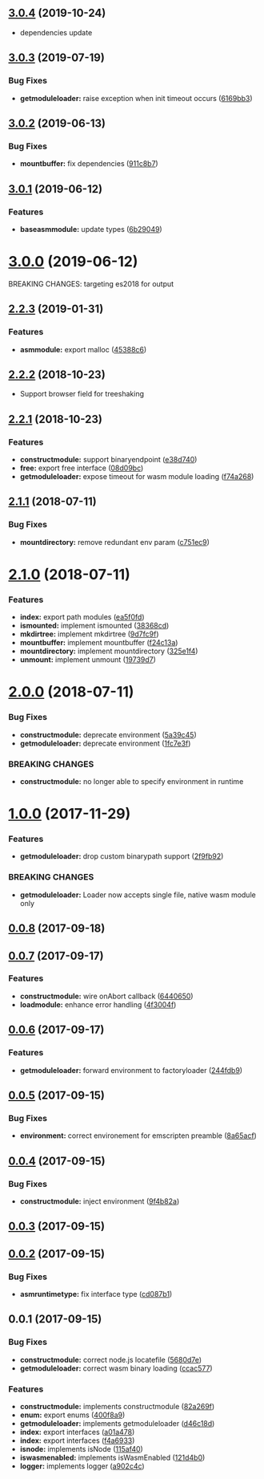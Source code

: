 <a name="3.0.4"></a>
## [3.0.4](https://github.com/kwonoj/emscripten-wasm-loader/compare/v3.0.3...v3.0.4) (2019-10-24)

* dependencies update

## [3.0.3](https://github.com/kwonoj/emscripten-wasm-loader/compare/v3.0.2...v3.0.3) (2019-07-19)


### Bug Fixes

* **getmoduleloader:** raise exception when init timeout occurs ([6169bb3](https://github.com/kwonoj/emscripten-wasm-loader/commit/6169bb3))



## [3.0.2](https://github.com/kwonoj/emscripten-wasm-loader/compare/v3.0.1...v3.0.2) (2019-06-13)


### Bug Fixes

* **mountbuffer:** fix dependencies ([911c8b7](https://github.com/kwonoj/emscripten-wasm-loader/commit/911c8b7))



## [3.0.1](https://github.com/kwonoj/emscripten-wasm-loader/compare/v3.0.0...v3.0.1) (2019-06-12)


### Features

* **baseasmmodule:** update types ([6b29049](https://github.com/kwonoj/emscripten-wasm-loader/commit/6b29049))



# [3.0.0](https://github.com/kwonoj/emscripten-wasm-loader/compare/v2.2.3...v3.0.0) (2019-06-12)

BREAKING CHANGES: targeting es2018 for output

## [2.2.3](https://github.com/kwonoj/emscripten-wasm-loader/compare/v2.2.2...v2.2.3) (2019-01-31)


### Features

* **asmmodule:** export malloc ([45388c6](https://github.com/kwonoj/emscripten-wasm-loader/commit/45388c6))



<a name="2.2.2"></a>
## [2.2.2](https://github.com/kwonoj/emscripten-wasm-loader/compare/v2.2.1...v2.2.2) (2018-10-23)

- Support browser field for treeshaking


<a name="2.2.1"></a>
## [2.2.1](https://github.com/kwonoj/emscripten-wasm-loader/compare/v2.1.1...v2.2.1) (2018-10-23)


### Features

* **constructmodule:** support binaryendpoint ([e38d740](https://github.com/kwonoj/emscripten-wasm-loader/commit/e38d740))
* **free:** export free interface ([08d09bc](https://github.com/kwonoj/emscripten-wasm-loader/commit/08d09bc))
* **getmoduleloader:** expose timeout for wasm module loading ([f74a268](https://github.com/kwonoj/emscripten-wasm-loader/commit/f74a268))



<a name="2.1.1"></a>
## [2.1.1](https://github.com/kwonoj/emscripten-wasm-loader/compare/v2.1.0...v2.1.1) (2018-07-11)


### Bug Fixes

* **mountdirectory:** remove redundant env param ([c751ec9](https://github.com/kwonoj/emscripten-wasm-loader/commit/c751ec9))



<a name="2.1.0"></a>
# [2.1.0](https://github.com/kwonoj/emscripten-wasm-loader/compare/v2.0.0...v2.1.0) (2018-07-11)


### Features

* **index:** export path modules ([ea5f0fd](https://github.com/kwonoj/emscripten-wasm-loader/commit/ea5f0fd))
* **ismounted:** implement ismounted ([38368cd](https://github.com/kwonoj/emscripten-wasm-loader/commit/38368cd))
* **mkdirtree:** implement mkdirtree ([9d7fc9f](https://github.com/kwonoj/emscripten-wasm-loader/commit/9d7fc9f))
* **mountbuffer:** implement mountbuffer ([f24c13a](https://github.com/kwonoj/emscripten-wasm-loader/commit/f24c13a))
* **mountdirectory:** implement mountdirectory ([325e1f4](https://github.com/kwonoj/emscripten-wasm-loader/commit/325e1f4))
* **unmount:** implement unmount ([19739d7](https://github.com/kwonoj/emscripten-wasm-loader/commit/19739d7))



<a name="2.0.0"></a>
# [2.0.0](https://github.com/kwonoj/emscripten-wasm-loader/compare/v1.0.0...v2.0.0) (2018-07-11)


### Bug Fixes

* **constructmodule:** deprecate environment ([5a39c45](https://github.com/kwonoj/emscripten-wasm-loader/commit/5a39c45))
* **getmoduleloader:** deprecate environment ([1fc7e3f](https://github.com/kwonoj/emscripten-wasm-loader/commit/1fc7e3f))


### BREAKING CHANGES

* **constructmodule:** no longer able to specify environment in runtime



<a name="1.0.0"></a>
# [1.0.0](https://github.com/kwonoj/emscripten-wasm-loader/compare/v0.0.8...v1.0.0) (2017-11-29)


### Features

* **getmoduleloader:** drop custom binarypath support ([2f9fb92](https://github.com/kwonoj/emscripten-wasm-loader/commit/2f9fb92))


### BREAKING CHANGES

* **getmoduleloader:** Loader now accepts single file, native wasm module only



<a name="0.0.8"></a>
## [0.0.8](https://github.com/kwonoj/emscripten-wasm-loader/compare/v0.0.7...v0.0.8) (2017-09-18)



<a name="0.0.7"></a>
## [0.0.7](https://github.com/kwonoj/emscripten-wasm-loader/compare/v0.0.6...v0.0.7) (2017-09-17)


### Features

* **constructmodule:** wire onAbort callback ([6440650](https://github.com/kwonoj/emscripten-wasm-loader/commit/6440650))
* **loadmodule:** enhance error handling ([4f3004f](https://github.com/kwonoj/emscripten-wasm-loader/commit/4f3004f))



<a name="0.0.6"></a>
## [0.0.6](https://github.com/kwonoj/emscripten-wasm-loader/compare/v0.0.5...v0.0.6) (2017-09-17)


### Features

* **getmoduleloader:** forward environment to factoryloader ([244fdb9](https://github.com/kwonoj/emscripten-wasm-loader/commit/244fdb9))



<a name="0.0.5"></a>
## [0.0.5](https://github.com/kwonoj/emscripten-wasm-loader/compare/v0.0.4...v0.0.5) (2017-09-15)


### Bug Fixes

* **environment:** correct environement for emscripten preamble ([8a65acf](https://github.com/kwonoj/emscripten-wasm-loader/commit/8a65acf))



<a name="0.0.4"></a>
## [0.0.4](https://github.com/kwonoj/emscripten-wasm-loader/compare/v0.0.3...v0.0.4) (2017-09-15)


### Bug Fixes

* **constructmodule:** inject environment ([9f4b82a](https://github.com/kwonoj/emscripten-wasm-loader/commit/9f4b82a))



<a name="0.0.3"></a>
## [0.0.3](https://github.com/kwonoj/emscripten-wasm-loader/compare/v0.0.2...v0.0.3) (2017-09-15)



<a name="0.0.2"></a>
## [0.0.2](https://github.com/kwonoj/emscripten-wasm-loader/compare/v0.0.1...v0.0.2) (2017-09-15)


### Bug Fixes

* **asmruntimetype:** fix interface type ([cd087b1](https://github.com/kwonoj/emscripten-wasm-loader/commit/cd087b1))



<a name="0.0.1"></a>
## 0.0.1 (2017-09-15)


### Bug Fixes

* **constructmodule:** correct node.js locatefile ([5680d7e](https://github.com/kwonoj/emscripten-wasm-loader/commit/5680d7e))
* **getmoduleloader:** correct wasm binary loading ([ccac577](https://github.com/kwonoj/emscripten-wasm-loader/commit/ccac577))


### Features

* **constructmodule:** implements constructmodule ([82a269f](https://github.com/kwonoj/emscripten-wasm-loader/commit/82a269f))
* **enum:** export enums ([400f8a9](https://github.com/kwonoj/emscripten-wasm-loader/commit/400f8a9))
* **getmoduleloader:** implements getmoduleloader ([d46c18d](https://github.com/kwonoj/emscripten-wasm-loader/commit/d46c18d))
* **index:** export interfaces ([a01a478](https://github.com/kwonoj/emscripten-wasm-loader/commit/a01a478))
* **index:** export interfaces ([f4a6933](https://github.com/kwonoj/emscripten-wasm-loader/commit/f4a6933))
* **isnode:** implements isNode ([115af40](https://github.com/kwonoj/emscripten-wasm-loader/commit/115af40))
* **iswasmenabled:** implements isWasmEnabled ([121d4b0](https://github.com/kwonoj/emscripten-wasm-loader/commit/121d4b0))
* **logger:** implements logger ([a902c4c](https://github.com/kwonoj/emscripten-wasm-loader/commit/a902c4c))



